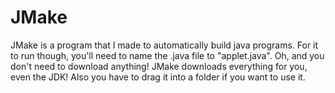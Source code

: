 # JMake
JMake is a program that I made to automatically build java programs. For it to run though, you'll need to name the .java file to "applet.java". Oh, and you don't need to download anything! JMake downloads everything for you, even the JDK! Also you have to drag it into a folder if you want to use it.

